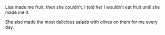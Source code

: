 Lisa made me fruit, then she couldn't, I told her I wouldn't eat fruit until she made me it. 

She also made the most delicious salads with olives on them for me every day. 